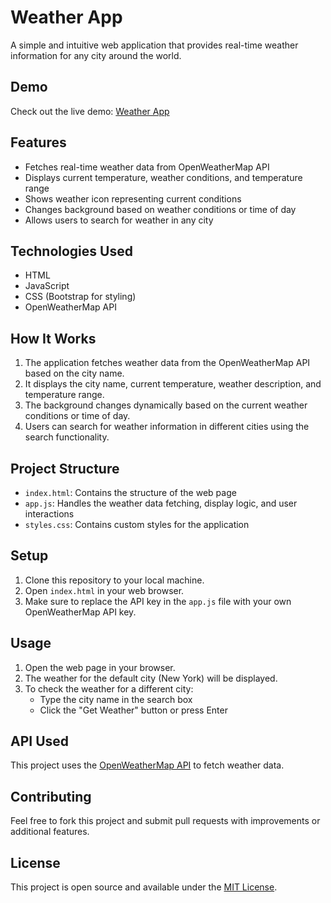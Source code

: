 # Weather App

A simple and intuitive web application that provides real-time weather information for any city around the world.

## Demo

Check out the live demo: [Weather App](https://weather-app-three-orcin-27.vercel.app/)

## Features

- Fetches real-time weather data from OpenWeatherMap API
- Displays current temperature, weather conditions, and temperature range
- Shows weather icon representing current conditions
- Changes background based on weather conditions or time of day
- Allows users to search for weather in any city

## Technologies Used

- HTML
- JavaScript
- CSS (Bootstrap for styling)
- OpenWeatherMap API

## How It Works

1. The application fetches weather data from the OpenWeatherMap API based on the city name.
2. It displays the city name, current temperature, weather description, and temperature range.
3. The background changes dynamically based on the current weather conditions or time of day.
4. Users can search for weather information in different cities using the search functionality.

## Project Structure

- `index.html`: Contains the structure of the web page
- `app.js`: Handles the weather data fetching, display logic, and user interactions
- `styles.css`: Contains custom styles for the application

## Setup

1. Clone this repository to your local machine.
2. Open `index.html` in your web browser.
3. Make sure to replace the API key in the `app.js` file with your own OpenWeatherMap API key.

## Usage

1. Open the web page in your browser.
2. The weather for the default city (New York) will be displayed.
3. To check the weather for a different city:
   - Type the city name in the search box
   - Click the "Get Weather" button or press Enter

## API Used

This project uses the [OpenWeatherMap API](https://openweathermap.org/api) to fetch weather data.

## Contributing

Feel free to fork this project and submit pull requests with improvements or additional features.

## License

This project is open source and available under the [MIT License](LICENSE).

